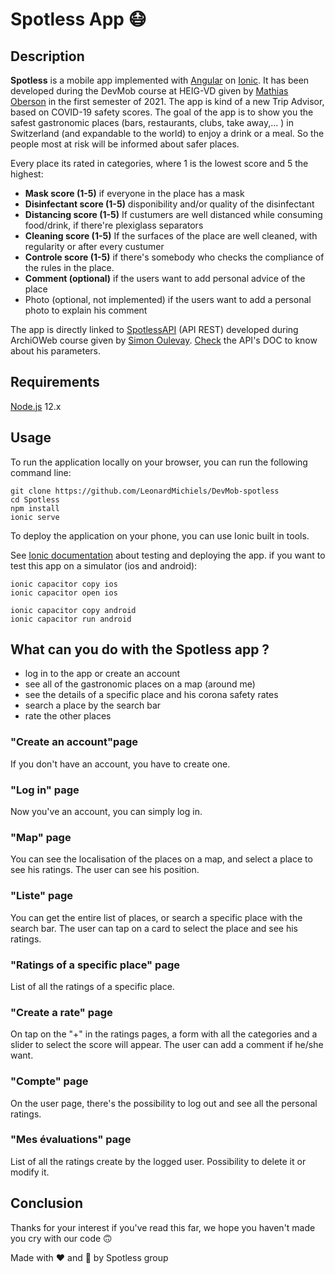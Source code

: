 # Spotless App 😷

## **Description**

**Spotless** is a mobile app implemented with [Angular](https://angular.io/docs) on [Ionic](https://ionicframework.com/docs). It has been developed during the DevMob course at HEIG-VD given by [Mathias Oberson](https://github.com/Tazaf) in the first semester of 2021. The app is kind of a new Trip Advisor, based on COVID-19 safety scores. The goal of the app is to show you the safest gastronomic places (bars, restaurants, clubs, take away,... ) in Switzerland (and expandable to the world) to enjoy a drink or a meal. So the people most at risk will be informed about safer places.

Every place its rated in categories, where 1 is the lowest score and 5 the highest:

- **Mask score (1-5)**
  if everyone in the place has a mask
- **Disinfectant score  (1-5)**
  disponibility and/or quality of the disinfectant
- **Distancing score (1-5)**
  If custumers are well distanced while consuming food/drink, if there're plexiglass separators
- **Cleaning score (1-5)**
  If the surfaces of the place are well cleaned, with regularity or after every custumer
- **Controle score (1-5)**
  if there's somebody who checks the compliance of the rules in the place.
- **Comment (optional)**
  if the users want to add personal advice of the place
- Photo (optional, not implemented)
  if the users want to add a personal photo to explain his comment

The app is directly linked to [SpotlessAPI](https://github.com/LeonardMichiels/Shortcut) (API REST) developed during ArchiOWeb course given by [Simon Oulevay](https://github.com/AlphaHydrae). [Check](https://spotlessapp.herokuapp.com/apidoc/) the API's DOC to know about his parameters.

## **Requirements**

[Node.js](https://nodejs.org/) 12.x

## **Usage**

To run the application locally on your browser, you can run the following command line:

```
git clone https://github.com/LeonardMichiels/DevMob-spotless
cd Spotless
npm install
ionic serve
```

To deploy the application on your phone, you can use Ionic built in tools. 

See [Ionic documentation](https://ionicframework.com/docs/v1/guide/testing.html) about testing and deploying the app. if you want to test this app on a simulator (ios and android):

```
ionic capacitor copy ios
ionic capacitor open ios

ionic capacitor copy android
ionic capacitor run android
```

## **What can you do with the Spotless app ?**

- log in to the app or create an account
- see all of the gastronomic places on a map (around me)
- see the details of a specific place and his corona safety rates 
- search a place by the search bar
- rate the other places

### **"Create an account"page**

If you don't have an account, you have to create one.

### **"Log in" page**

Now you've an account, you can simply log in.

### **"Map" page**

You can see the localisation of the places on a map, and select a place to see his ratings. The user can see his position.

### **"Liste" page**

You can get the entire list of places, or search a specific place with the search bar. The user can tap on a card to select the place and see his ratings.

### "Ratings of a specific place" page

List of all the ratings of a specific place. 

### "Create a rate" page

On tap on the "+" in the ratings pages, a form with all the categories and a slider to select the score will appear. The user can add a comment if he/she want.

### **"Compte" page**

On the user page, there's the possibility to log out and see all the personal ratings.

### **"Mes évaluations" page**

List of all the ratings create by the logged user. Possibility to delete it or modify it.



## Conclusion

Thanks for your interest if you've read this far, we hope you haven't made you cry with our code 🙃



 Made with ❤️ and 🤯 by Spotless group